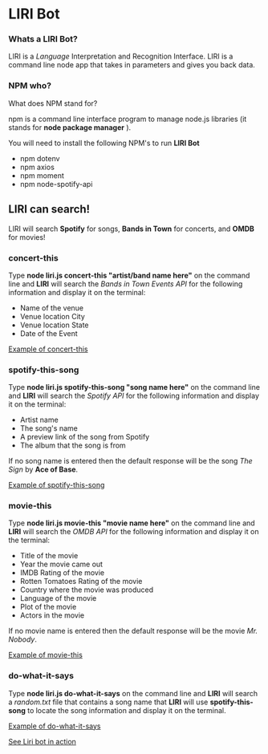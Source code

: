 # LIRI Bot

### Whats a LIRI Bot?
LIRI is a _Language_ Interpretation and Recognition Interface.  LIRI is a command line node app that takes in parameters and gives you back data.

### NPM who?
What does NPM stand for?

npm is a command line interface program to manage node.js libraries (it stands for **node package manager**  ). 

You will need to install the following NPM's to run **LIRI Bot**
* npm dotenv
* npm axios
* npm moment
* npm node-spotify-api

## LIRI can search!
LIRI will search **Spotify** for songs, **Bands in Town** for concerts, and **OMDB** for movies!

### concert-this
Type **node liri.js concert-this "artist/band name here"** on the command line and **LIRI** will search the _Bands in Town Events API_ for the following information and display it on the terminal:
* Name of the venue
* Venue location City
* Venue location State
* Date of the Event

[Example of concert-this](https://drive.google.com/open?id=1ME2jXw9--cr76KwSRpU6lSk5lYbf11kc)

### spotify-this-song
Type **node liri.js spotify-this-song "song name here"** on the command line and **LIRI** will search the _Spotify API_ for the following information and display it on the terminal:
* Artist name
* The song's name
* A preview link of the song from Spotify
* The album that the song is from

If no song name is entered then the default response will be the song _The Sign_ by **Ace of Base**.

[Example of spotify-this-song](https://drive.google.com/file/d/1ME2jXw9--cr76KwSRpU6lSk5lYbf11kc/view?usp=sharing)

### movie-this
Type **node liri.js movie-this "movie name here"** on the command line and  **LIRI** will search the _OMDB API_  for the following information and display it on the terminal:
* Title of the movie
* Year the movie came out
* IMDB Rating of the movie
* Rotten Tomatoes Rating of the movie
* Country where the movie was produced
* Language of the movie
* Plot of the movie
* Actors in the movie

If no movie name is entered then the default response will be the movie _Mr. Nobody_.

[Example of movie-this](https://drive.google.com/file/d/1VEgDyRwMvEdcv-395cwIoWkgnWC3Ru1N/view?usp=sharing)

### do-what-it-says
Type **node liri.js do-what-it-says** on the command line and **LIRI** will search a _random.txt_ file that contains a song name that **LIRI** will use **spotify-this-song** to locate the song information and display it on the terminal.

[Example of do-what-it-says](https://drive.google.com/file/d/1NBUlUxXvYHYtWzaIRVTOGfTBi4NDLcw6/view?usp=sharing)

[See Liri bot in action](https://drive.google.com/file/d/1aODK7YQExycCR-xPx6S0SXM-ZRO2EQ-E/view?usp=sharing)
